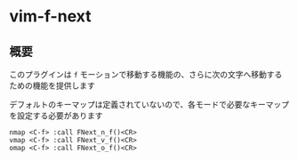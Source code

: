 # vim-f-next

## 概要

このプラグインは `f` モーションで移動する機能の、さらに次の文字へ移動するための機能を提供します

デフォルトのキーマップは定義されていないので、各モードで必要なキーマップを設定する必要があります

```
nmap <C-f> :call FNext_n_f()<CR>
vmap <C-f> :call FNext_v_f()<CR>
omap <C-f> :call FNext_o_f()<CR>
```


